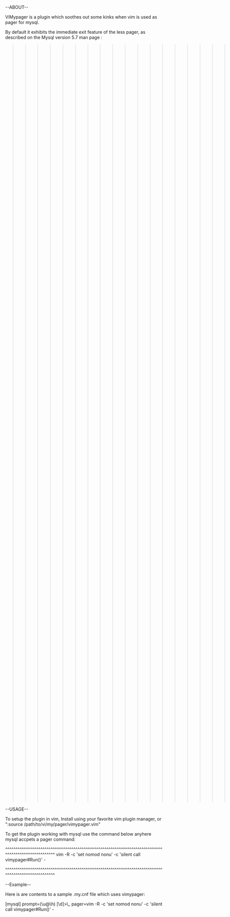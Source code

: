
--ABOUT--

ViMypager is a plugin which soothes out some kinks when vim is used as pager for mysql.

By default it exhibits the immediate exit feature of the less pager, as described on the Mysql version 5.7 man page :

>>>>>>>>>>>>>>>>>>>> The -F and -X options may be used with less to cause it to exit if output fits on one screen, which is convenient when no scrolling is necessary:
>>>>>>>>>>>>>>>>>>>> mysql> pager less -n -i -S -F -X


--USAGE--

To setup the plugin in vim, Install using your favorite vim plugin manager, or ":source /path/to/vi/my/pager/vimypager.vim"

To get the plugin working with mysql use the command below anyhere mysql accpets a pager command:

^^^^^^^^^^^^^^^^^^^^^^^^^^^^^^^^^^^^^^^^^^^^^^^^^^^^^^^^^^^^^^^^^^^^^^^^^^^^^^^^^^^^^^^^^^^^^^^^^^^^
vim -R -c 'set nomod nonu' -c 'silent call vimypager#Run()' -

^^^^^^^^^^^^^^^^^^^^^^^^^^^^^^^^^^^^^^^^^^^^^^^^^^^^^^^^^^^^^^^^^^^^^^^^^^^^^^^^^^^^^^^^^^^^^^^^^^^^

--Example--

Here is are contents to a sample .my.cnf file which uses vimypager:

[mysql]
prompt=(\\u@\\h) [\\d]>\\_
pager=vim -R -c 'set nomod nonu' -c 'silent call vimypager#Run()' -

